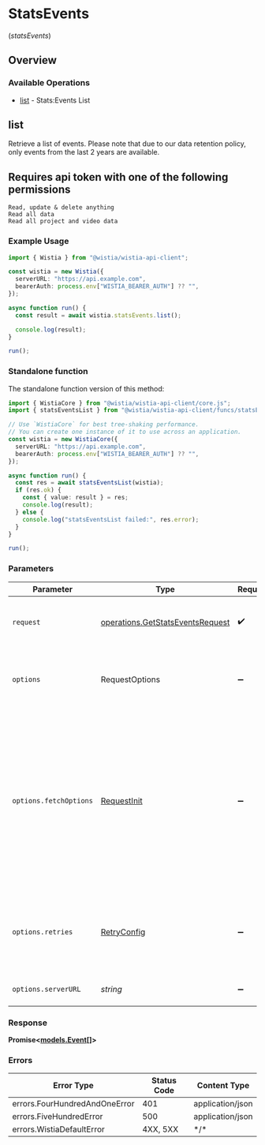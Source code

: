 # StatsEvents
(*statsEvents*)

## Overview

### Available Operations

* [list](#list) - Stats:Events List

## list

Retrieve a list of events. Please note that due to our data retention policy,
only events from the last 2 years are available.

## Requires api token with one of the following permissions
```
Read, update & delete anything
Read all data
Read all project and video data
```


### Example Usage

<!-- UsageSnippet language="typescript" operationID="get_/stats/events" method="get" path="/stats/events" -->
```typescript
import { Wistia } from "@wistia/wistia-api-client";

const wistia = new Wistia({
  serverURL: "https://api.example.com",
  bearerAuth: process.env["WISTIA_BEARER_AUTH"] ?? "",
});

async function run() {
  const result = await wistia.statsEvents.list();

  console.log(result);
}

run();
```

### Standalone function

The standalone function version of this method:

```typescript
import { WistiaCore } from "@wistia/wistia-api-client/core.js";
import { statsEventsList } from "@wistia/wistia-api-client/funcs/statsEventsList.js";

// Use `WistiaCore` for best tree-shaking performance.
// You can create one instance of it to use across an application.
const wistia = new WistiaCore({
  serverURL: "https://api.example.com",
  bearerAuth: process.env["WISTIA_BEARER_AUTH"] ?? "",
});

async function run() {
  const res = await statsEventsList(wistia);
  if (res.ok) {
    const { value: result } = res;
    console.log(result);
  } else {
    console.log("statsEventsList failed:", res.error);
  }
}

run();
```

### Parameters

| Parameter                                                                                                                                                                      | Type                                                                                                                                                                           | Required                                                                                                                                                                       | Description                                                                                                                                                                    |
| ------------------------------------------------------------------------------------------------------------------------------------------------------------------------------ | ------------------------------------------------------------------------------------------------------------------------------------------------------------------------------ | ------------------------------------------------------------------------------------------------------------------------------------------------------------------------------ | ------------------------------------------------------------------------------------------------------------------------------------------------------------------------------ |
| `request`                                                                                                                                                                      | [operations.GetStatsEventsRequest](../../models/operations/getstatseventsrequest.md)                                                                                           | :heavy_check_mark:                                                                                                                                                             | The request object to use for the request.                                                                                                                                     |
| `options`                                                                                                                                                                      | RequestOptions                                                                                                                                                                 | :heavy_minus_sign:                                                                                                                                                             | Used to set various options for making HTTP requests.                                                                                                                          |
| `options.fetchOptions`                                                                                                                                                         | [RequestInit](https://developer.mozilla.org/en-US/docs/Web/API/Request/Request#options)                                                                                        | :heavy_minus_sign:                                                                                                                                                             | Options that are passed to the underlying HTTP request. This can be used to inject extra headers for examples. All `Request` options, except `method` and `body`, are allowed. |
| `options.retries`                                                                                                                                                              | [RetryConfig](../../lib/utils/retryconfig.md)                                                                                                                                  | :heavy_minus_sign:                                                                                                                                                             | Enables retrying HTTP requests under certain failure conditions.                                                                                                               |
| `options.serverURL`                                                                                                                                                            | *string*                                                                                                                                                                       | :heavy_minus_sign:                                                                                                                                                             | An optional server URL to use.                                                                                                                                                 |

### Response

**Promise\<[models.Event[]](../../models/.md)\>**

### Errors

| Error Type                    | Status Code                   | Content Type                  |
| ----------------------------- | ----------------------------- | ----------------------------- |
| errors.FourHundredAndOneError | 401                           | application/json              |
| errors.FiveHundredError       | 500                           | application/json              |
| errors.WistiaDefaultError     | 4XX, 5XX                      | \*/\*                         |